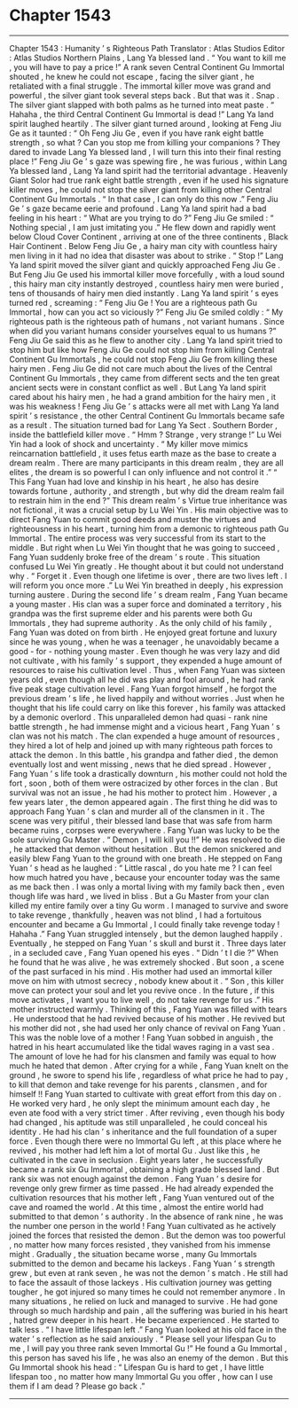 
# Chapter 1543


---

Chapter 1543 : Humanity ’ s Righteous Path
Translator :
Atlas Studios
Editor :
Atlas Studios
Northern Plains , Lang Ya blessed land .
“ You want to kill me , you will have to pay a price !” A rank seven Central Continent Gu Immortal shouted , he knew he could not escape , facing the silver giant , he retaliated with a final struggle .
The immortal killer move was grand and powerful , the silver giant took several steps back .
But that was it .
Snap .
The silver giant slapped with both palms as he turned into meat paste .
“ Hahaha , the third Central Continent Gu Immortal is dead !” Lang Ya land spirit laughed heartily .
The silver giant turned around , looking at Feng Jiu Ge as it taunted : “ Oh Feng Jiu Ge , even if you have rank eight battle strength , so what ? Can you stop me from killing your companions ? They dared to invade Lang Ya blessed land , I will turn this into their final resting place !”
Feng Jiu Ge ’ s gaze was spewing fire , he was furious , within Lang Ya blessed land , Lang Ya land spirit had the territorial advantage . Heavenly Giant Solor had true rank eight battle strength , even if he used his signature killer moves , he could not stop the silver giant from killing other Central Continent Gu Immortals .
“ In that case , I can only do this now .” Feng Jiu Ge ’ s gaze became eerie and profound .
Lang Ya land spirit had a bad feeling in his heart : “ What are you trying to do ?”
Feng Jiu Ge smiled : “ Nothing special , I am just imitating you .”
He flew down and rapidly went below Cloud Cover Continent , arriving at one of the three continents , Black Hair Continent .
Below Feng Jiu Ge , a hairy man city with countless hairy men living in it had no idea that disaster was about to strike .
“ Stop !” Lang Ya land spirit moved the silver giant and quickly approached Feng Jiu Ge .
But Feng Jiu Ge used his immortal killer move forcefully , with a loud sound , this hairy man city instantly destroyed , countless hairy men were buried , tens of thousands of hairy men died instantly .
Lang Ya land spirit ’ s eyes turned red , screaming : “ Feng Jiu Ge ! You are a righteous path Gu Immortal , how can you act so viciously ?”
Feng Jiu Ge smiled coldly : “ My righteous path is the righteous path of humans , not variant humans . Since when did you variant humans consider yourselves equal to us humans ?”
Feng Jiu Ge said this as he flew to another city .
Lang Ya land spirit tried to stop him but like how Feng Jiu Ge could not stop him from killing Central Continent Gu Immortals , he could not stop Feng Jiu Ge from killing these hairy men .
Feng Jiu Ge did not care much about the lives of the Central Continent Gu Immortals , they came from different sects and the ten great ancient sects were in constant conflict as well .
But Lang Ya land spirit cared about his hairy men , he had a grand ambition for the hairy men , it was his weakness !
Feng Jiu Ge ’ s attacks were all met with Lang Ya land spirit ’ s resistance , the other Central Continent Gu Immortals became safe as a result .
The situation turned bad for Lang Ya Sect .
Southern Border , inside the battlefield killer move .
“ Hmm ? Strange , very strange !” Lu Wei Yin had a look of shock and uncertainty .
“ My killer move mimics reincarnation battlefield , it uses fetus earth maze as the base to create a dream realm . There are many participants in this dream realm , they are all elites , the dream is so powerful I can only influence and not control it .”
“ This Fang Yuan had love and kinship in his heart , he also has desire towards fortune , authority , and strength , but why did the dream realm fail to restrain him in the end ?”
This dream realm ’ s Virtue true inheritance was not fictional , it was a crucial setup by Lu Wei Yin .
His main objective was to direct Fang Yuan to commit good deeds and muster the virtues and righteousness in his heart , turning him from a demonic to righteous path Gu Immortal .
The entire process was very successful from its start to the middle . But right when Lu Wei Yin thought that he was going to succeed , Fang Yuan suddenly broke free of the dream ’ s route .
This situation confused Lu Wei Yin greatly .
He thought about it but could not understand why .
“ Forget it . Even though one lifetime is over , there are two lives left . I will reform you once more .” Lu Wei Yin breathed in deeply , his expression turning austere .
During the second life ’ s dream realm , Fang Yuan became a young master .
His clan was a super force and dominated a territory , his grandpa was the first supreme elder and his parents were both Gu Immortals , they had supreme authority .
As the only child of his family , Fang Yuan was doted on from birth .
He enjoyed great fortune and luxury since he was young , when he was a teenager , he unavoidably became a good - for - nothing young master .
Even though he was very lazy and did not cultivate , with his family ’ s support , they expended a huge amount of resources to raise his cultivation level .
Thus , when Fang Yuan was sixteen years old , even though all he did was play and fool around , he had rank five peak stage cultivation level .
Fang Yuan forgot himself , he forgot the previous dream ’ s life , he lived happily and without worries .
Just when he thought that his life could carry on like this forever , his family was attacked by a demonic overlord .
This unparalleled demon had quasi - rank nine battle strength , he had immense might and a vicious heart , Fang Yuan ’ s clan was not his match .
The clan expended a huge amount of resources , they hired a lot of help and joined up with many righteous path forces to attack the demon .
In this battle , his grandpa and father died , the demon eventually lost and went missing , news that he died spread .
However , Fang Yuan ’ s life took a drastically downturn , his mother could not hold the fort , soon , both of them were ostracized by other forces in the clan .
But survival was not an issue , he had his mother to protect him .
However , a few years later , the demon appeared again . The first thing he did was to approach Fang Yuan ’ s clan and murder all of the clansmen in it .
The scene was very pitiful , their blessed land base that was safe from harm became ruins , corpses were everywhere .
Fang Yuan was lucky to be the sole surviving Gu Master .
“ Demon , I will kill you !!” He was resolved to die , he attacked that demon without hesitation .
But the demon snickered and easily blew Fang Yuan to the ground with one breath .
He stepped on Fang Yuan ’ s head as he laughed : “ Little rascal , do you hate me ? I can feel how much hatred you have , because your encounter today was the same as me back then . I was only a mortal living with my family back then , even though life was hard , we lived in bliss . But a Gu Master from your clan killed my entire family over a tiny Gu worm . I managed to survive and swore to take revenge , thankfully , heaven was not blind , I had a fortuitous encounter and became a Gu Immortal , I could finally take revenge today ! Hahaha .”
Fang Yuan struggled intensely , but the demon laughed happily . Eventually , he stepped on Fang Yuan ’ s skull and burst it .
Three days later , in a secluded cave , Fang Yuan opened his eyes .
“ Didn ’ t I die ?” When he found that he was alive , he was extremely shocked .
But soon , a scene of the past surfaced in his mind .
His mother had used an immortal killer move on him with utmost secrecy , nobody knew about it .
“ Son , this killer move can protect your soul and let you revive once . In the future , if this move activates , I want you to live well , do not take revenge for us .” His mother instructed warmly .
Thinking of this , Fang Yuan was filled with tears .
He understood that he had revived because of his mother .
He revived but his mother did not , she had used her only chance of revival on Fang Yuan .
This was the noble love of a mother !
Fang Yuan sobbed in anguish , the hatred in his heart accumulated like the tidal waves raging in a vast sea .
The amount of love he had for his clansmen and family was equal to how much he hated that demon .
After crying for a while , Fang Yuan knelt on the ground , he swore to spend his life , regardless of what price he had to pay , to kill that demon and take revenge for his parents , clansmen , and for himself !!
Fang Yuan started to cultivate with great effort from this day on .
He worked very hard , he only slept the minimum amount each day , he even ate food with a very strict timer .
After reviving , even though his body had changed , his aptitude was still unparalleled , he could conceal his identity .
He had his clan ’ s inheritance and the full foundation of a super force .
Even though there were no Immortal Gu left , at this place where he revived , his mother had left him a lot of mortal Gu .
Just like this , he cultivated in the cave in seclusion . Eight years later , he successfully became a rank six Gu Immortal , obtaining a high grade blessed land .
But rank six was not enough against the demon .
Fang Yuan ’ s desire for revenge only grew firmer as time passed .
He had already expended the cultivation resources that his mother left , Fang Yuan ventured out of the cave and roamed the world .
At this time , almost the entire world had submitted to that demon ’ s authority . In the absence of rank nine , he was the number one person in the world !
Fang Yuan cultivated as he actively joined the forces that resisted the demon .
But the demon was too powerful , no matter how many forces resisted , they vanished from his immense might .
Gradually , the situation became worse , many Gu Immortals submitted to the demon and became his lackeys .
Fang Yuan ’ s strength grew , but even at rank seven , he was not the demon ’ s match .
He still had to face the assault of those lackeys . His cultivation journey was getting tougher , he got injured so many times he could not remember anymore . In many situations , he relied on luck and managed to survive . He had gone through so much hardship and pain , all the suffering was buried in his heart , hatred grew deeper in his heart .
He became experienced .
He started to talk less .
“ I have little lifespan left .” Fang Yuan looked at his old face in the water ’ s reflection as he said anxiously .
“ Please sell your lifespan Gu to me , I will pay you three rank seven Immortal Gu !” He found a Gu Immortal , this person has saved his life , he was also an enemy of the demon .
But this Gu Immortal shook his head : “ Lifespan Gu is hard to get , I have little lifespan too , no matter how many Immortal Gu you offer , how can I use them if I am dead ? Please go back .”

---

